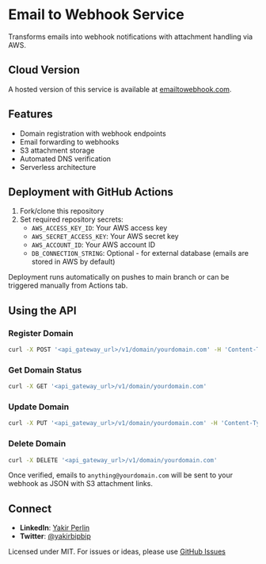 # Email to Webhook Service

Transforms emails into webhook notifications with attachment handling via AWS.

## Cloud Version

A hosted version of this service is available at [emailtowebhook.com](https://emailtowebhook.com/dashboard).

## Features

- Domain registration with webhook endpoints
- Email forwarding to webhooks
- S3 attachment storage
- Automated DNS verification
- Serverless architecture

## Deployment with GitHub Actions

1. Fork/clone this repository
2. Set required repository secrets:
   - `AWS_ACCESS_KEY_ID`: Your AWS access key
   - `AWS_SECRET_ACCESS_KEY`: Your AWS secret key
   - `AWS_ACCOUNT_ID`: Your AWS account ID
   - `DB_CONNECTION_STRING`: Optional - for external database (emails are stored in AWS by default)

Deployment runs automatically on pushes to main branch or can be triggered manually from Actions tab.

## Using the API

### Register Domain

```sh
curl -X POST '<api_gateway_url>/v1/domain/yourdomain.com' -H 'Content-Type: application/json' -d '{"webhook": "https://your-webhook-endpoint.com/path"}'
```

### Get Domain Status

```sh
curl -X GET '<api_gateway_url>/v1/domain/yourdomain.com'
```

### Update Domain

```sh
curl -X PUT '<api_gateway_url>/v1/domain/yourdomain.com' -H 'Content-Type: application/json' -d '{"webhook": "https://your-new-webhook-endpoint.com/path"}'
```

### Delete Domain

```sh
curl -X DELETE '<api_gateway_url>/v1/domain/yourdomain.com'
```

Once verified, emails to `anything@yourdomain.com` will be sent to your webhook as JSON with S3 attachment links.

## Connect

- **LinkedIn**: [Yakir Perlin](https://www.linkedin.com/in/yakirperlin/)
- **Twitter**: [@yakirbipbip](https://x.com/yakirbipbip)

Licensed under MIT. For issues or ideas, please use [GitHub Issues](https://github.com/emailtowebhook/emailtowebhook/issues)
